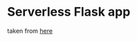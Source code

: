 # Serverless Flask app

taken from [here](https://www.serverless.com/blog/flask-python-rest-api-serverless-lambda-dynamodb)

